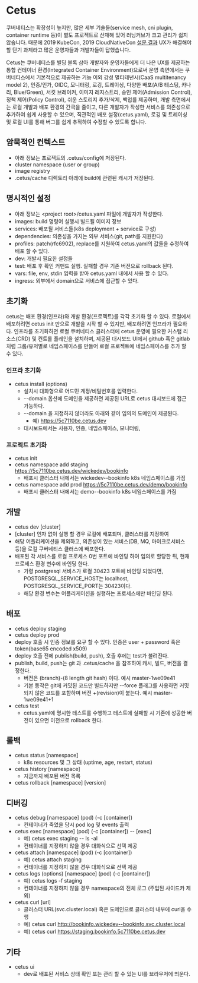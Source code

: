 # Cetus

쿠버네티스는 확장성이 높지만, 많은 세부 기술들(service mesh, cni plugin, container runtime 등)이 별도 프로젝트로 산재해 있어 러닝커브가 크고 관리가 쉽지 않습니다. 때문에 2019 KubeCon, 2019 CloudNativeCon [설문 결과](https://thenewstack.io/ux-is-kubernetes-biggest-short-term-challenge/?fbclid=IwAR1Olut6i5Ekf4TQ3-QQ7P5jEaYNuan3s73ndzV8HOXf6Yc06Hu_QjtIkxk) UX가 해결해야할 단기 과제라고 많은 운영자들과 개발자들이 답했습니다.

Cetus는 쿠버네티스를 빌딩 블록 삼아 개발자와 운영자들에게 더 나은 UX를 제공하는 통합 컨테이너 환경(Integrated Container Environment)으로써 운영 측면에서는 쿠버네티스에서 기본적으로 제공하는 기능 이외 강성 멀티테넌시(CaaS multitenancy model 2), 인증/인가, OIDC, 모니터링, 로깅, 트레이싱, 다양한 배포(A/B 테스팅, 카나리, Blue/Green), 서킷 브레이커, 이미지 레지스트리, 승인 제어(Admission Control), 정책 제어(Policy Control), 쉬운 스토리지 추가/삭제, 백업를 제공하며, 개발 측면에서는 로컬 개발과 배포 환경의 간극을 줄이고, 다른 개발자가 작성한 서비스를 의존성으로 추가하여 쉽게 사용할 수 있으며, 직관적인 배포 설정(cetus.yaml), 로깅 및 트레이싱 및 로컬 UI를 통해 버그를 쉽게 추적하여 수정할 수 있도록 합니다.

## 암묵적인 컨텍스트

- 아래 정보는 프로젝트의 .cetus/config에 저장된다.
- cluster namespace (user or group)
- image registry
- .cetus/cache 디렉토리 아래에 build에 관련된 캐시가 저장된다.

## 명시적인 설정

- 아래 정보는 \<project root\>/cetus.yaml 파일에 개발자가 작성한다.
- images: build 명령어 실행시 빌드될 이미지 정보
- services: 배포될 서비스들(k8s deployment + service로 구성)
- dependencies: 의존성을 가지는 외부 서비스(git, path를 지원한다)
- profiles: patch(rfc6902), replace를 지원하여 cetus.yaml의 값들을 수정하여 배포 할 수 있다.
- dev: 개발시 필요한 설정들
- test: 배포 후 확인 커맨드 실행. 실패할 경우 기존 버전으로 rollback 된다.
- vars: file, env, stdin 입력을 받아 cetus.yaml 내에서 사용 할 수 있다.
- ingress: 외부에서 domain으로 서비스에 접근할 수 있다.

## 초기화

cetus는 배포 환경(인프라)와 개발 환경(프로젝트)를 각각 초기화 할 수 있다. 로컬에서 배포하려면 cetus init 만으로 개발을 시작 할 수 있지만, 배포하려면 인프라가 필요하다. 인프라를 초기화하면 로컬 쿠버네티스 클러스터에 cetus 운영에 필요한 커스텀 리소스(CRD) 및 컨트롤 플레인을 설치하며, 제공된 대시보드 UI에서 github 혹은 gitlab 처럼 그룹/유저별로 네임스페이스를 만들어 로컬 프로젝트에 네임스페이스를 추가 할 수 있다.

### 인프라 초기화

- cetus install (options)
    - 설치시 대화형으로 어드민 계정/비밀번호를 입력한다.
    - --domain 옵션에 도메인을 제공하면 제공된 URL로 cetus 대시보드에 접근 가능하다.
    - --domain 을 지정하지 않더라도 아래와 같이 임의의 도메인이 제공된다.
        - 예) https://5c7110be.cetus.dev
    - 대시보드에서는 사용자, 인증, 네임스페이스, 모니터링,

### 프로젝트 초기화

- cetus init
- cetus namespace add staging https://5c7110be.cetus.dev/wickedev/bookinfo
    - 배포시 클러스터 내에서는 wickedev--bookinfo k8s 네임스페이스를 가짐
- cetus namespace add prod https://5c7110be.cetus.dev/demo/bookinfo
    - 배포시 클러스터 내에서는 demo--bookinfo k8s 네임스페이스를 가짐

## 개발

- cetus dev [cluster]
- [cluster] 인자 없이 실행 할 경우 로컬에 배포되며, 클러스터를 지정하여
- 해당 어플리케이션을 제외하고, 의존성이 있는 서비스(DB, MQ, 마이크로서비스 등)을 로컬 쿠버네티스 클러스에 배포한다.
- 배포된 각 서비스를 로컬 프로세스 0번 포트에 바인딩 하여 임의로 할당한 뒤, 현재 프로세스 환경 변수에 바인딩 한다.
    - 가령 postgresql 서비스가 로컬 30423 포트에 바인딩 되었다면, POSTGRESQL_SERVICE_HOST는 localhost, POSTGRESQL_SERVICE_PORT는 30423이다.
    - 해당 환경 변수는 어플리케이션을 실행하는 프로세스에만 바인딩 된다.

## 배포

- cetus deploy staging
- cetus deploy prod
- deploy 호출 시 인증 정보를 요구 할 수 있다. 인증은 user + password 혹은 token(base65 encoded x509)
- deploy 호출 전에 publish(build, push), 호출 후에는 test가 불려진다.
- publish, build, push는 git 과 .cetus/cache 을 참조하여 캐시, 빌드, 버전을 결정한다.
    - 버전은 (branch)-(8 length git hash) 이다. 예시 master-1we09e41
    - 기본 동작은 git에 커밋된 코드만 빌드하지만 --force 플래그를 사용하면 커밋되지 않은 코드를 포함하며 버전 +(revision)이 붙는다. 예시 master-1we09e41+1
- cetus test
    - cetus.yaml에 명시한 테스트를 수행하고 테스트에 실패할 시 기존에 성공한 버전이 있으면 이전으로 rollback 한다.

## 롤백

- cetus status [namespace]
    - k8s resources 및 그 상태 (uptime, age, restart, status)
- cetus history [namespace]
    - 지금까지 배포된 버전 목록
- cetus rollback [namespace] [version]

## 디버깅

- cetus debug [namespace] (pod) (-c [container])
    - 컨테이너가 죽었을 당시 pod log 및 events 출력
- cetus exec [namespace] (pod) (-c [container]) -- [exec]
    - 예) cetus exec staging -- ls -al
    - 컨테이너를 지정하지 않을 경우 대화식으로 선택 제공
- cetus attach [namespace] (pod) (-c [container])
    - 예) cetus attach staging
    - 컨테이너를 지정하지 않을 경우 대화식으로 선택 제공
- cetus logs (options) [namespace] (pod) (-c [container])
    - 예) cetus logs -f staging
    - 컨테이너를 지정하지 않을 경우 namespace의 전체 로그 (주입된 사이드카 제외)
- cetus curl [url]
    - 클러스터 URL(svc.cluster.local) 혹은 도메인으로 클러스터 내부에 curl을 수행
    - 예) cetus curl http://bookinfo.wickedev--bookinfo.svc.cluster.local
    - 예) cetus curl https://staging.bookinfo.5c7110be.cetus.dev

## 기타

- cetus ui
    - dev로 배포된 서비스 상태 확인 또는 관리 할 수 있는 UI를 브라우저에 띄운다.
